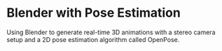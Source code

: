 # Blender with Pose Estimation

Using Blender to generate real-time 3D animations with a stereo camera setup and a 2D pose estimation algorithm called OpenPose.
